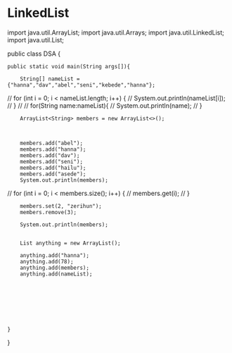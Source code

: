 # LinkedList
import java.util.ArrayList;
import java.util.Arrays;
import java.util.LinkedList;
import java.util.List;

public class DSA {


    public static void main(String args[]){

        String[] nameList = {"hanna","dav","abel","seni","kebede","hanna"};

//        for (int i = 0; i < nameList.length; i++) {
//            System.out.println(nameList[i]);
//        }
//
//        for(String name:nameList){
//            System.out.println(name);
//        }

        ArrayList<String> members = new ArrayList<>();



        members.add("abel");
        members.add("hanna");
        members.add("dav");
        members.add("seni");
        members.add("hailu");
        members.add("asede");
        System.out.println(members);

//        for (int i = 0; i < members.size(); i++) {
//            members.get(i);
//        }

        members.set(2, "zerihun");
        members.remove(3);

        System.out.println(members);


        List anything = new ArrayList();

        anything.add("hanna");
        anything.add(78);
        anything.add(members);
        anything.add(nameList);








    }
}
